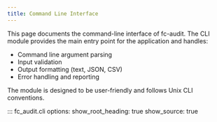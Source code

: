 ```yaml
---
title: Command Line Interface
---
```


This page documents the command-line interface of fc-audit. The CLI module provides the main entry point for the application and handles:

- Command line argument parsing
- Input validation
- Output formatting (text, JSON, CSV)
- Error handling and reporting

The module is designed to be user-friendly and follows Unix CLI conventions.

::: fc_audit.cli
    options:
      show_root_heading: true
      show_source: true
